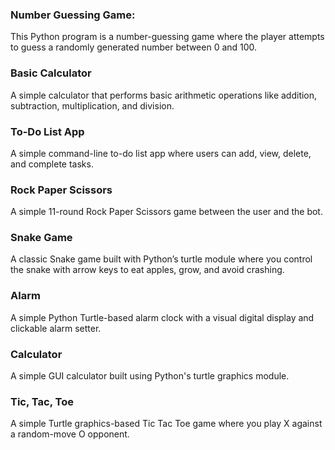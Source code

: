 ### Number Guessing Game:
This Python program is a number-guessing game where the player attempts to guess a randomly generated number between 0 and 100.

### Basic Calculator
A simple calculator that performs basic arithmetic operations like addition, subtraction, multiplication, and division.

### To-Do List App
A simple command-line to-do list app where users can add, view, delete, and complete tasks.

### Rock Paper Scissors
A simple 11-round Rock Paper Scissors game between the user and the bot.

### Snake Game
A classic Snake game built with Python’s turtle module where you control the snake with arrow keys to eat apples, grow, and avoid crashing.

### Alarm
A simple Python Turtle-based alarm clock with a visual digital display and clickable alarm setter.

### Calculator
A simple GUI calculator built using Python's turtle graphics module.

### Tic, Tac, Toe
A simple Turtle graphics-based Tic Tac Toe game where you play X against a random-move O opponent.
